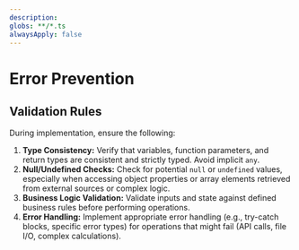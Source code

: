 ```yaml
---
description:
globs: **/*.ts
alwaysApply: false
---
```

# Error Prevention

## Validation Rules

During implementation, ensure the following:

1.  **Type Consistency:** Verify that variables, function parameters, and return types are consistent and strictly typed. Avoid implicit `any`.
2.  **Null/Undefined Checks:** Check for potential `null` or `undefined` values, especially when accessing object properties or array elements retrieved from external sources or complex logic.
3.  **Business Logic Validation:** Validate inputs and state against defined business rules before performing operations.
4.  **Error Handling:** Implement appropriate error handling (e.g., try-catch blocks, specific error types) for operations that might fail (API calls, file I/O, complex calculations).
